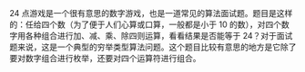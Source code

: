 24 点游戏是一个很有意思的数字游戏，也是一道常见的算法面试题。题目是这样的：任给四个数（为了便于人们心算或口算，一般都是小于 10 的数），对四个数字用各种组合进行加、减、乘、除四则运算，看看结果是否能等于 24？对于面试题来说，这是一个典型的穷举类型算法问题。这个题目比较有意思的地方是它除了要对数字组合进行枚举，还要对四个运算符进行组合。

